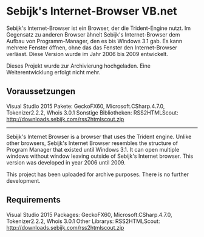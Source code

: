 # Sebijk's Internet-Browser VB.net

Sebijk's Internet-Browser ist ein Browser, der die Trident-Engine nutzt. Im Gegensatz zu anderen Browser ähnelt Sebijk's Internet-Browser dem Aufbau von Programm-Manager, den es bis Windows 3.1 gab. Es kann mehrere Fenster öffnen, ohne das das Fenster den Internet-Browser verlässt. Diese Version wurde im Jahr 2006 bis 2009 entwickelt. 

Dieses Projekt wurde zur Archivierung hochgeladen. Eine Weiterentwicklung erfolgt nicht mehr.

## Voraussetzungen
Visual Studio 2015
Pakete: GeckoFX60, Microsoft.CSharp.4.7.0, Tokenizer2.2.2, Whois 3.0.1
Sonstige Bibliotheken: RSS2HTMLScout: http://downloads.sebijk.com/rss2htmlscout.zip

----

Sebijk's Internet Browser is a browser that uses the Trident engine. Unlike other browsers, Sebijk's Internet Browser resembles the structure of Program Manager that existed until Windows 3.1. It can open multiple windows without window leaving outside of Sebijk's Internet browser. This version was developed in year 2006 until 2009. 

This project has been uploaded for archive purposes. There is no further development.

## Requirements
Visual Studio 2015
Packages: GeckoFX60, Microsoft.CSharp.4.7.0, Tokenizer2.2.2, Whois 3.0.1
Other Librarys: RSS2HTMLScout: http://downloads.sebijk.com/rss2htmlscout.zip
